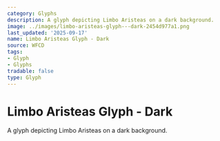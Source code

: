 ```yaml
---
category: Glyphs
description: A glyph depicting Limbo Aristeas on a dark background.
image: ../images/limbo-aristeas-glyph---dark-2454d977a1.png
last_updated: '2025-09-17'
name: Limbo Aristeas Glyph - Dark
source: WFCD
tags:
- Glyph
- Glyphs
tradable: false
type: Glyph
---
```


# Limbo Aristeas Glyph - Dark

A glyph depicting Limbo Aristeas on a dark background.

